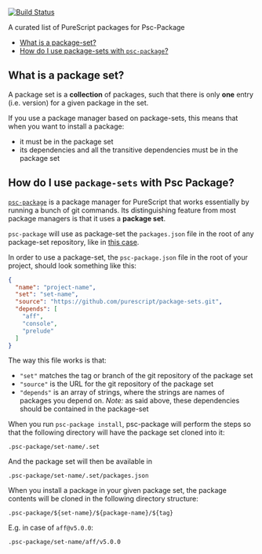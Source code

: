 [![Build Status](https://travis-ci.org/purescript/package-sets.svg?branch=master)](https://travis-ci.org/purescript/package-sets)

A curated list of PureScript packages for Psc-Package

- [What is a package-set?](#what-is-a-package-set)
- [How do I use package-sets with `psc-package`?](#how-do-i-use-package-sets-with-psc-package)

## What is a package set?

A package set is a **collection** of packages, such that there is only **one** entry (i.e. version) for a given package in the set.

If you use a package manager based on package-sets, this means that when you want to install a package:
- it must be in the package set
- its dependencies and all the transitive dependencies must be in the package set

## How do I use `package-sets` with Psc Package?

[`psc-package`][psc-package] is a package manager for PureScript that works essentially by running a bunch of git commands. Its distinguishing feature from most package managers is that it uses a **package set**.

`psc-package` will use as package-set the `packages.json` file in the root of any package-set repository, like in [this case][packages-json].

In order to use a package-set, the `psc-package.json` file in the root of your project, should look something like this:

```json
{
  "name": "project-name",
  "set": "set-name",
  "source": "https://github.com/purescript/package-sets.git",
  "depends": [
    "aff",
    "console",
    "prelude"
  ]
}
```

The way this file works is that:
- `"set"` matches the tag or branch of the git repository of the package set
- `"source"` is the URL for the git repository of the package set
- `"depends"` is an array of strings, where the strings are names of packages you depend on.
  *Note:* as said above, these dependencies should be contained in the package-set

When you run `psc-package install`, psc-package will perform the steps so that the following directory will have the package set cloned into it:

```
.psc-package/set-name/.set
```

And the package set will then be available in

```
.psc-package/set-name/.set/packages.json
```

When you install a package in your given package set, the package contents will be cloned in the following directory structure:

```
.psc-package/${set-name}/${package-name}/${tag}
```

E.g. in case of `aff@v5.0.0`:

```
.psc-package/set-name/aff/v5.0.0
```

[psc-package]: https://github.com/purescript/psc-package
[issues]: https://github.com/purescript/package-sets/issues
[packages-json]: https://github.com/purescript/package-sets/blob/master/packages.json
